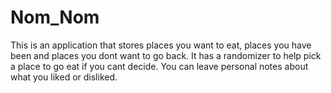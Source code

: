 # Nom_Nom
This is an application that stores places you want to eat, places you have been and places you dont want to go back. It has a randomizer to help pick a place to go eat if you cant decide. You can leave personal notes about what you liked or disliked. 
